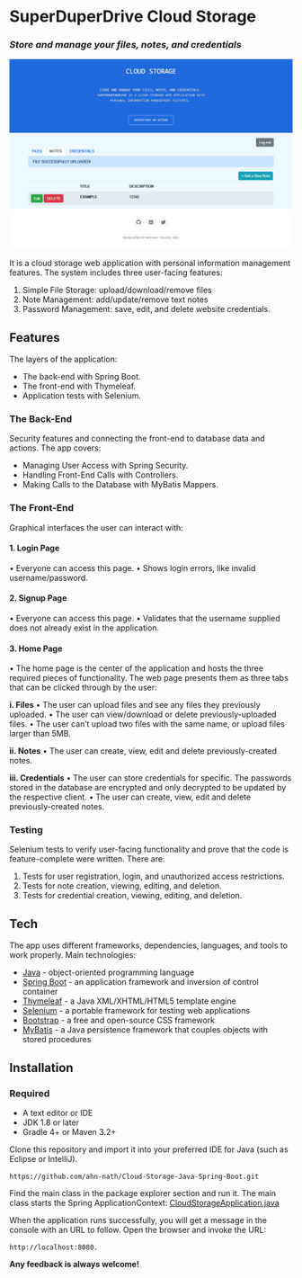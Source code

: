 # SuperDuperDrive Cloud Storage
### _Store and manage your files, notes, and credentials_

![Featured image](./featured_.png)

It is a cloud storage web application with personal information management features. The system includes three user-facing features:
1.	Simple File Storage: upload/download/remove files
2.	Note Management: add/update/remove text notes
3.	Password Management: save, edit, and delete website credentials.

## Features
The layers of the application:
-	The back-end with Spring Boot.
-	The front-end with Thymeleaf.
-	Application tests with Selenium.

### The Back-End
Security features and connecting the front-end to database data and actions. The app covers:
-	Managing User Access with Spring Security.
-	Handling Front-End Calls with Controllers.
-	Making Calls to the Database with MyBatis Mappers.

### The Front-End
Graphical interfaces the user can interact with:
#### 1. Login Page
•	Everyone can access this page.
•	Shows login errors, like invalid username/password.

#### 2. Signup Page
•	Everyone can access this page.
•	Validates that the username supplied does not already exist in the application.

#### 3. Home Page
•	The home page is the center of the application and hosts the three required pieces of functionality. The web page presents them as three tabs that can be clicked through by the user:

**i. Files**
•	The user can upload files and see any files they previously uploaded.
•	The user can view/download or delete previously-uploaded files.
•	The user can’t upload two files with the same name, or upload files larger than 5MB.

**ii. Notes**
•	The user can create, view, edit and delete previously-created notes.

**iii. Credentials**
•	The user can store credentials for specific. The passwords stored in the database are encrypted and only decrypted to be updated by the respective client. 
•	The user can create, view, edit and delete previously-created notes.

### Testing
Selenium tests to verify user-facing functionality and prove that the code is feature-complete were written. There are:
1.	Tests for user registration, login, and unauthorized access restrictions.
2.  Tests for note creation, viewing, editing, and deletion.
3. Tests for credential creation, viewing, editing, and deletion.

## Tech

The app uses different frameworks, dependencies, languages, and tools to work properly. Main technologies:

- [Java] - object-oriented programming language
- [Spring Boot] -  an application framework and inversion of control container 
- [Thymeleaf] - a Java XML/XHTML/HTML5 template engine 
- [Selenium] - a portable framework for testing web applications
- [Bootstrap] -  a free and open-source CSS framework
- [MyBatis] - a Java persistence framework that couples objects with stored procedures 

## Installation
### Required
- A text editor or IDE
- JDK 1.8 or later
- Gradle 4+ or Maven 3.2+

Clone this repository and import it into your preferred IDE for Java (such as Eclipse or IntelliJ).
```
https://github.com/ahn-nath/Cloud-Storage-Java-Spring-Boot.git
```
Find the main class in the package explorer section and run it.
The main class starts the Spring ApplicationContext:
[CloudStorageApplication.java](https://github.com/ahn-nath/Cloud-Storage-Java-Spring-Boot/blob/main/src/main/java/com/udacity/jwdnd/course1/cloudstorage/CloudStorageApplication.java)


When the application runs successfully, you will get a message in the console with an URL to follow. Open the browser and invoke the URL:
```
http://localhost:8080.
```

**Any feedback is always welcome!**

[//]: # (These are reference links used in the body of this note and get stripped out when the markdown processor does its job.)

   [Java]: <https://www.java.com/>
   [Spring Boot]: <https://spring.io/projects/spring-boot>
   [Thymeleaf]: <https://www.thymeleaf.org/>
   [Selenium]: <https://www.selenium.dev//>
   [Bootstrap]: <https://getbootstrap.com/>
   [MyBatis]: <https://mybatis.org/mybatis-3/>

    
